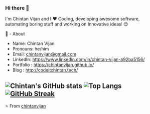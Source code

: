 ### Hi there 👋

I'm Chintan Vijan and I ❤ Coding, developing awesome software, automating boring stuff and working on Innovative ideas! 😊

🧔 - About

  - Name: Chintan Vijan
  - Pronouns: he/him
  - Email: chintanvijan@gmail.com
  - LinkedIn: https://www.linkedin.com/in/chintan-vijan-a92ba5156/
  - Portfolio : https://chintanvijan.github.io/
  - Blog : http://codeitchintan.tech/
   
  ![Chintan's GitHub stats](https://github-readme-stats.vercel.app/api?username=chintanvijan&show_icons=true&theme=dark&count_private=true&hide=contribs)
  ![Top Langs](https://github-readme-stats.vercel.app/api/top-langs/?username=chintanvijan&hide=html&theme=dark&count_private=true&layout=compact)
  [![GitHub Streak](https://github-readme-streak-stats.herokuapp.com/?user=chintanvijan&theme=dark)](https://git.io/streak-stats)
----------------------

⭐️ From <a href="https://github.com/chintanvijan" >chintanvijan</a>

